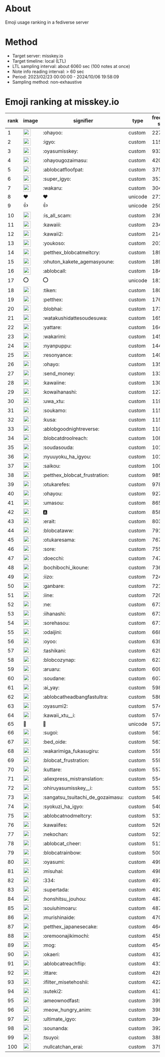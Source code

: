 # About
Emoji usage ranking in a fediverse server

# Method
- Target server: misskey.io
- Target timeline: local (LTL)
- LTL sampling interval: about 6060 sec (100 notes at once)
- Note info reading interval: > 60 sec
- Period: 2023/02/23 00:00:00 - 2024/10/06 19:58:09 
- Sampling method: non-exhaustive

# Emoji ranking at misskey.io

|rank|image|signifier|type|frequency score|
|----|----|----|----|----|
|1|<img height="24" src="https://misskey.io/emoji/ohayoo.webp">|:ohayoo:|custom|227074|
|2|<img height="24" src="https://misskey.io/emoji/igyo.webp">|:igyo:|custom|115801|
|3|<img height="24" src="https://misskey.io/emoji/oyasumisskey.webp">|:oyasumisskey:|custom|93396|
|4|<img height="24" src="https://misskey.io/emoji/ohayougozaimasu.webp">|:ohayougozaimasu:|custom|42081|
|5|<img height="24" src="https://misskey.io/emoji/ablobcatfloofpat.webp">|:ablobcatfloofpat:|custom|37562|
|6|<img height="24" src="https://misskey.io/emoji/super_igyo.webp">|:super_igyo:|custom|35175|
|7|<img height="24" src="https://misskey.io/emoji/wakaru.webp">|:wakaru:|custom|30421|
|8|❤|❤|unicode|27141|
|9|👍|👍|unicode|25004|
|10|<img height="24" src="https://misskey.io/emoji/is_all_scam.webp">|:is_all_scam:|custom|23632|
|11|<img height="24" src="https://misskey.io/emoji/kawaiii.webp">|:kawaiii:|custom|23469|
|12|<img height="24" src="https://misskey.io/emoji/kawaii2.webp">|:kawaii2:|custom|21407|
|13|<img height="24" src="https://misskey.io/emoji/youkoso.webp">|:youkoso:|custom|20128|
|14|<img height="24" src="https://misskey.io/emoji/petthex_blobcatmeltcry.webp">|:petthex_blobcatmeltcry:|custom|18955|
|15|<img height="24" src="https://misskey.io/emoji/ohuton_kakete_agemasyoune.webp">|:ohuton_kakete_agemasyoune:|custom|18937|
|16|<img height="24" src="https://misskey.io/emoji/ablobcall.webp">|:ablobcall:|custom|18423|
|17|⭕|⭕|unicode|18114|
|18|<img height="24" src="https://misskey.io/emoji/tiken.webp">|:tiken:|custom|18094|
|19|<img height="24" src="https://misskey.io/emoji/petthex.webp">|:petthex:|custom|17691|
|20|<img height="24" src="https://misskey.io/emoji/blobhai.webp">|:blobhai:|custom|17330|
|21|<img height="24" src="https://misskey.io/emoji/watakushidattesoudesuwa.webp">|:watakushidattesoudesuwa:|custom|16503|
|22|<img height="24" src="https://misskey.io/emoji/yattare.webp">|:yattare:|custom|16416|
|23|<img height="24" src="https://misskey.io/emoji/wakarimi.webp">|:wakarimi:|custom|14556|
|24|<img height="24" src="https://misskey.io/emoji/nyanpuppu.webp">|:nyanpuppu:|custom|14419|
|25|<img height="24" src="https://misskey.io/emoji/resonyance.webp">|:resonyance:|custom|14061|
|26|<img height="24" src="https://misskey.io/emoji/ohayo.webp">|:ohayo:|custom|13575|
|27|<img height="24" src="https://misskey.io/emoji/send_money.webp">|:send_money:|custom|13335|
|28|<img height="24" src="https://misskey.io/emoji/kawaiine.webp">|:kawaiine:|custom|13007|
|29|<img height="24" src="https://misskey.io/emoji/kowaihanashi.webp">|:kowaihanashi:|custom|12729|
|30|<img height="24" src="https://misskey.io/emoji/uwa_xtu.webp">|:uwa_xtu:|custom|11940|
|31|<img height="24" src="https://misskey.io/emoji/soukamo.webp">|:soukamo:|custom|11593|
|32|<img height="24" src="https://misskey.io/emoji/kusa.webp">|:kusa:|custom|11561|
|33|<img height="24" src="https://misskey.io/emoji/ablobgoodnightreverse.webp">|:ablobgoodnightreverse:|custom|11065|
|34|<img height="24" src="https://misskey.io/emoji/blobcatdroolreach.webp">|:blobcatdroolreach:|custom|10862|
|35|<img height="24" src="https://misskey.io/emoji/soudasouda.webp">|:soudasouda:|custom|10196|
|36|<img height="24" src="https://misskey.io/emoji/nyuuyoku_ha_igyou.webp">|:nyuuyoku_ha_igyou:|custom|10190|
|37|<img height="24" src="https://misskey.io/emoji/saikou.webp">|:saikou:|custom|10033|
|38|<img height="24" src="https://misskey.io/emoji/petthex_blobcat_frustration.webp">|:petthex_blobcat_frustration:|custom|9851|
|39|<img height="24" src="https://misskey.io/emoji/otukarefes.webp">|:otukarefes:|custom|9787|
|40|<img height="24" src="https://misskey.io/emoji/ohayou.webp">|:ohayou:|custom|9270|
|41|<img height="24" src="https://misskey.io/emoji/umasou.webp">|:umasou:|custom|8659|
|42|<img height="24" src="https://misskey.io/emoji/a.webp">|:a:|custom|8580|
|43|<img height="24" src="https://misskey.io/emoji/erait.webp">|:erait:|custom|8038|
|44|<img height="24" src="https://misskey.io/emoji/blobcataww.webp">|:blobcataww:|custom|7916|
|45|<img height="24" src="https://misskey.io/emoji/otukaresama.webp">|:otukaresama:|custom|7678|
|46|<img height="24" src="https://misskey.io/emoji/sore.webp">|:sore:|custom|7553|
|47|<img height="24" src="https://misskey.io/emoji/doecchi.webp">|:doecchi:|custom|7477|
|48|<img height="24" src="https://misskey.io/emoji/bochibochi_ikoune.webp">|:bochibochi_ikoune:|custom|7364|
|49|<img height="24" src="https://misskey.io/emoji/iizo.webp">|:iizo:|custom|7246|
|50|<img height="24" src="https://misskey.io/emoji/ganbare.webp">|:ganbare:|custom|7212|
|51|<img height="24" src="https://misskey.io/emoji/iine.webp">|:iine:|custom|7203|
|52|<img height="24" src="https://misskey.io/emoji/ne.webp">|:ne:|custom|6738|
|53|<img height="24" src="https://misskey.io/emoji/iihanashi.webp">|:iihanashi:|custom|6738|
|54|<img height="24" src="https://misskey.io/emoji/sorehasou.webp">|:sorehasou:|custom|6719|
|55|<img height="24" src="https://misskey.io/emoji/odaijini.webp">|:odaijini:|custom|6688|
|56|<img height="24" src="https://misskey.io/emoji/oyoo.webp">|:oyoo:|custom|6395|
|57|<img height="24" src="https://misskey.io/emoji/tashikani.webp">|:tashikani:|custom|6296|
|58|<img height="24" src="https://misskey.io/emoji/blobcozynap.webp">|:blobcozynap:|custom|6231|
|59|<img height="24" src="https://misskey.io/emoji/aruaru.webp">|:aruaru:|custom|6097|
|60|<img height="24" src="https://misskey.io/emoji/soudane.webp">|:soudane:|custom|6077|
|61|<img height="24" src="https://misskey.io/emoji/ai_yay.webp">|:ai_yay:|custom|5986|
|62|<img height="24" src="https://misskey.io/emoji/ablobcatheadbangfastultra.webp">|:ablobcatheadbangfastultra:|custom|5861|
|63|<img height="24" src="https://misskey.io/emoji/oyasumi2.webp">|:oyasumi2:|custom|5740|
|64|<img height="24" src="https://misskey.io/emoji/kawaii_xtu__i.webp">|:kawaii_xtu__i:|custom|5740|
|65|🎉|🎉|unicode|5724|
|66|<img height="24" src="https://misskey.io/emoji/sugoi.webp">|:sugoi:|custom|5612|
|67|<img height="24" src="https://misskey.io/emoji/bed_oide.webp">|:bed_oide:|custom|5612|
|68|<img height="24" src="https://misskey.io/emoji/wakarimiga_fukasugiru.webp">|:wakarimiga_fukasugiru:|custom|5596|
|69|<img height="24" src="https://misskey.io/emoji/blobcat_frustration.webp">|:blobcat_frustration:|custom|5596|
|70|<img height="24" src="https://misskey.io/emoji/kuttare.webp">|:kuttare:|custom|5573|
|71|<img height="24" src="https://misskey.io/emoji/aliexpress_mistranslation.webp">|:aliexpress_mistranslation:|custom|5543|
|72|<img height="24" src="https://misskey.io/emoji/ohiruyasumisskey__i.webp">|:ohiruyasumisskey__i:|custom|5530|
|73|<img height="24" src="https://misskey.io/emoji/sangatsu_tsuitachi_de_gozaimasu.webp">|:sangatsu_tsuitachi_de_gozaimasu:|custom|5407|
|74|<img height="24" src="https://misskey.io/emoji/syokuzi_ha_igyo.webp">|:syokuzi_ha_igyo:|custom|5402|
|75|<img height="24" src="https://misskey.io/emoji/ablobcatnodmeltcry.webp">|:ablobcatnodmeltcry:|custom|5318|
|76|<img height="24" src="https://misskey.io/emoji/kawaiifes.webp">|:kawaiifes:|custom|5266|
|77|<img height="24" src="https://misskey.io/emoji/nekochan.webp">|:nekochan:|custom|5218|
|78|<img height="24" src="https://misskey.io/emoji/ablobcat_cheer.webp">|:ablobcat_cheer:|custom|5116|
|79|<img height="24" src="https://misskey.io/emoji/blobcatrainbow.webp">|:blobcatrainbow:|custom|5003|
|80|<img height="24" src="https://misskey.io/emoji/oyasumi.webp">|:oyasumi:|custom|4992|
|81|<img height="24" src="https://misskey.io/emoji/misuhai.webp">|:misuhai:|custom|4985|
|82|<img height="24" src="https://misskey.io/emoji/334.webp">|:334:|custom|4977|
|83|<img height="24" src="https://misskey.io/emoji/supertada.webp">|:supertada:|custom|4925|
|84|<img height="24" src="https://misskey.io/emoji/honshitsu_jouhou.webp">|:honshitsu_jouhou:|custom|4879|
|85|<img height="24" src="https://misskey.io/emoji/souiuhimoaru.webp">|:souiuhimoaru:|custom|4873|
|86|<img height="24" src="https://misskey.io/emoji/murishinaide.webp">|:murishinaide:|custom|4706|
|87|<img height="24" src="https://misskey.io/emoji/petthex_japanesecake.webp">|:petthex_japanesecake:|custom|4646|
|88|<img height="24" src="https://misskey.io/emoji/oremoonajikimochi.webp">|:oremoonajikimochi:|custom|4581|
|89|<img height="24" src="https://misskey.io/emoji/mog.webp">|:mog:|custom|4540|
|90|<img height="24" src="https://misskey.io/emoji/okaeri.webp">|:okaeri:|custom|4321|
|91|<img height="24" src="https://misskey.io/emoji/ablobcatreachflip.webp">|:ablobcatreachflip:|custom|4314|
|92|<img height="24" src="https://misskey.io/emoji/ittare.webp">|:ittare:|custom|4282|
|93|<img height="24" src="https://misskey.io/emoji/ifilter_misetehoshii.webp">|:ifilter_misetehoshii:|custom|4226|
|94|<img height="24" src="https://misskey.io/emoji/suteki2.webp">|:suteki2:|custom|4136|
|95|<img height="24" src="https://misskey.io/emoji/ameownodfast.webp">|:ameownodfast:|custom|3996|
|96|<img height="24" src="https://misskey.io/emoji/meow_hungry_anim.webp">|:meow_hungry_anim:|custom|3987|
|97|<img height="24" src="https://misskey.io/emoji/ultimate_igyo.webp">|:ultimate_igyo:|custom|3944|
|98|<img height="24" src="https://misskey.io/emoji/sounanda.webp">|:sounanda:|custom|3929|
|99|<img height="24" src="https://misskey.io/emoji/tsuyoi.webp">|:tsuyoi:|custom|3882|
|100|<img height="24" src="https://misskey.io/emoji/nullcatchan_erai.webp">|:nullcatchan_erai:|custom|3797|
